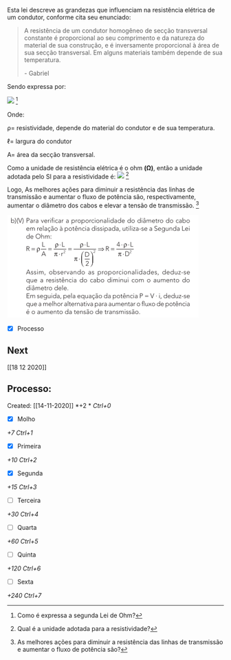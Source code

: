 Esta lei descreve as grandezas que influenciam na resistência elétrica
de um condutor, conforme cita seu enunciado:

> A resistência de um condutor homogêneo de secção transversal constante é proporcional ao seu comprimento e da natureza do material de sua construção, e é inversamente proporcional à área de sua secção transversal. Em alguns materiais também depende de sua temperatura.
> <div class="signature"> - Gabriel </div>

Sendo expressa por:

![](https://www.sofisica.com.br/conteudos/Eletromagnetismo/Eletrodinamica/figuras/resis20.gif) [^1]

[^1]: Como é expressa a segunda Lei de Ohm?

Onde:

ρ= resistividade, depende do material do condutor e de sua temperatura.

ℓ= largura do condutor

A= área da secção transversal.

Como a unidade de resistência elétrica é o ohm **(Ω)**, então a unidade adotada pelo SI para a resistividade é:
![](https://www.sofisica.com.br/conteudos/Eletromagnetismo/Eletrodinamica/figuras/resis21.gif) [^2]

[^2]: Qual é a unidade adotada para a resistividade?


Logo, As melhores ações para diminuir a resistência das linhas de transmissão e aumentar o fluxo de potência são, respectivamente, aumentar o diâmetro dos cabos e elevar a tensão de transmissão. [^3]

[^3]: As melhores ações para diminuir a resistência das linhas de transmissão e aumentar o fluxo de potência são?

![](Imagens/Pasted%20image%2020201014193536.png)

- [x] Processo 

## Next
[[18 12 2020]]
## Processo:
Created: [[14-11-2020]]
*+2 *  *Ctrl+0*
- [x] Molho  

*+7*  *Ctrl+1*

- [x] Primeira 

*+10*  *Ctrl+2*

- [x] Segunda

*+15*  *Ctrl+3*

- [ ] Terceira 

*+30*  *Ctrl+4*

- [ ] Quarta 

*+60*  *Ctrl+5*

- [ ] Quinta 

*+120*  *Ctrl+6*

- [ ] Sexta 

*+240*  *Ctrl+7*

